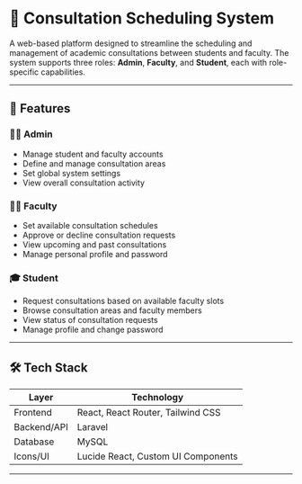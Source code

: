 # 📅 Consultation Scheduling System

A web-based platform designed to streamline the scheduling and management of academic consultations between students and faculty. The system supports three roles: **Admin**, **Faculty**, and **Student**, each with role-specific capabilities.

---

## 🚀 Features

### 👨‍💼 Admin
- Manage student and faculty accounts
- Define and manage consultation areas
- Set global system settings
- View overall consultation activity

### 👩‍🏫 Faculty
- Set available consultation schedules
- Approve or decline consultation requests
- View upcoming and past consultations
- Manage personal profile and password

### 🎓 Student
- Request consultations based on available faculty slots
- Browse consultation areas and faculty members
- View status of consultation requests
- Manage profile and change password

---

## 🛠 Tech Stack

| Layer        | Technology                         |
|--------------|------------------------------------|
| Frontend     | React, React Router, Tailwind CSS  |
| Backend/API  | Laravel                            |
| Database     | MySQL                              |
| Icons/UI     | Lucide React, Custom UI Components |

---



